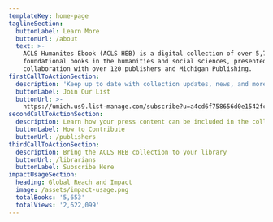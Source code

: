 ```yaml
---
templateKey: home-page
taglineSection:
  buttonLabel: Learn More
  buttonUrl: /about
  text: >-
    ACLS Humanites Ebook (ACLS HEB) is a digital collection of over 5,700
    foundational books in the humanities and social sciences, presented in
    collaboration with over 120 publishers and Michigan Publishing.
firstCallToActionSection:
  description: 'Keep up to date with collection updates, news, and more'
  buttonLabel: Join Our List
  buttonUrl: >-
    https://umich.us9.list-manage.com/subscribe?u=a4cd6f758656d0e1542fcb495&id=d47a9ddff3
secondCallToActionSection:
  description: Learn how your press content can be included in the collection
  buttonLabel: How to Contribute
  buttonUrl: /publishers
thirdCallToActionSection:
  description: Bring the ACLS HEB collection to your library
  buttonUrl: /librarians
  buttonLabel: Subscribe Here
impactUsageSection:
  heading: Global Reach and Impact
  image: /assets/impact-usage.png
  totalBooks: '5,653'
  totalViews: '2,622,099'
---
```

